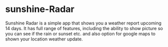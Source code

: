 # sunshine-Radar
Sunshine Radar is a simple app that shows you a weather report upcoming 14 days. It has full range of features, including the ability to show picture so you can see if the rain or sunset etc. and also option for google maps to shown your location weather update.
